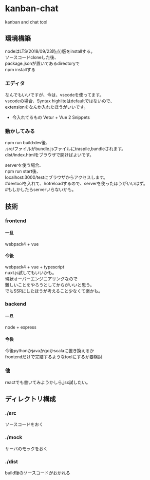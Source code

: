 # kanban-chat
kanban and chat tool  

## 環境構築
nodeはLTS(2018/09/23時点)版をinstallする。  
ソースコードcloneした後、  
package.jsonが置いてあるdirectoryで  
npm installする

### エディタ
なんでもいいですが、今は、vscodeを使ってます。  
vscodeの場合、Syntax highliteはdefaultではないので、  
extensionをなんか入れたほうがいいです。  
- 今入れてるもの
Vetur + Vue 2 Snippets

### 動かしてみる
npm run build:dev後、  
.src/ファイルがbundle.jsファイルにtraspile,bundleされます。  
dist/index.htmlをブラウザで開けばよいです。  

serverを使う場合、  
npm run start後、  
localhost:3000/testにブラウザからアクセスします。  
\#devtoolを入れて、hotreloadするので、serverを使ったほうがいいはず。  
\#もしかしたらserverいらないかも。

## 技術
### frontend
#### 一旦  
webpack4 + vue
#### 今後
webpack4 + vue + typescript  
nuxt.js試してもいいかも。  
現状オーバーエンジニアリングなので  
難しいことをやろうとしてからがいいと思う。  
でもSSRにしたほうが考えること少なくて楽かも。  

### backend
#### 一旦
node + express
#### 今後
今後pythonかjavaかgoかscalaに置き換えるか  
frontendだけで完結するようなtoolにするか要検討  
  
### 他 
reactでも書いてみようかしら,jsx試したい。

## ディレクトリ構成

### ./src
ソースコードをおく
### ./mock
サーバのモックをおく
### ./dist
build後のソースコードがおかれる
